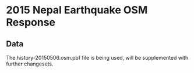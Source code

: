 2015 Nepal Earthquake OSM Response
==================================

Data
----
The history-20150506.osm.pbf file is being used, will be supplemented with further changesets.


